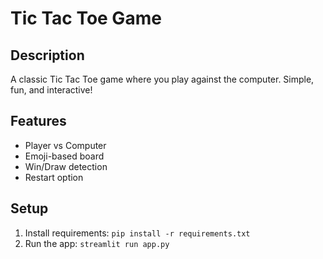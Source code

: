 # Tic Tac Toe Game

## Description
A classic Tic Tac Toe game where you play against the computer. Simple, fun, and interactive!

## Features
- Player vs Computer
- Emoji-based board
- Win/Draw detection
- Restart option

## Setup
1. Install requirements: `pip install -r requirements.txt`
2. Run the app: `streamlit run app.py`
